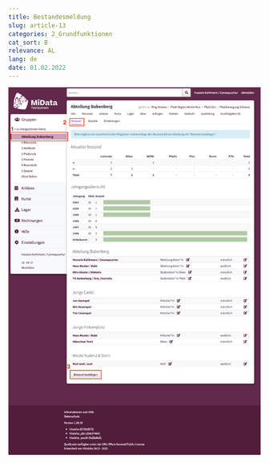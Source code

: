 ```yaml
---
title: Bestandesmeldung
slug: article-13
categories: 2_Grundfunktionen
cat_sort: B
relevance: AL
lang: de
date: 01.02.2022
---
```




![FotoBestandesmeldung](pic.jpg)
